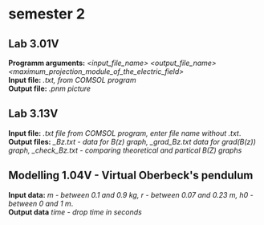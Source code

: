 # semester 2
## Lab 3.01V
**Programm arguments:** *<input_file_name> <output_file_name> <maximum_projection_module_of_the_electric_field>*  
**Input file:** *.txt, from COMSOL program*  
**Output file:** *.pnm picture*
## Lab 3.13V 
**Input file:** *.txt file from COMSOL program, enter file name without .txt*.   
**Output files:** *_Bz.txt - data for B(z) graph, _grad_Bz.txt data for grad(B(z)) graph, _check_Bz.txt - comparing theoretical and partical B(Z) graphs*
## Modelling 1.04V - Virtual Oberbeck's pendulum
**Input data:** *m - between 0.1 and 0.9 kg, r - between 0.07 and 0.23 m, h0 - between 0 and 1 m*.  
**Output data** *time - drop time in seconds*
